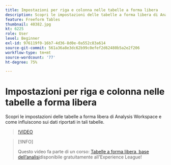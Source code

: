 ```yaml
---
title: Impostazioni per riga e colonna nelle tabelle a forma libera
description: Scopri le impostazioni delle tabelle a forma libera di Analysis Workspace e come influiscono sui dati riportati in tali tabelle.
feature: Freeform Tables
thumbnail: 40382.jpg
kt: 6225
role: User
level: Beginner
exl-id: 976119f0-16b7-4d36-8d0e-0a552c83a614
source-git-commit: 561a36a8e3dc62b99c0efef2d62480b5a2e2f206
workflow-type: tm+mt
source-wordcount: '77'
ht-degree: 75%

---
```


# Impostazioni per riga e colonna nelle tabelle a forma libera

Scopri le impostazioni delle tabelle a forma libera di Analysis Workspace e come influiscono sui dati riportati in tali tabelle.

>[!VIDEO](https://video.tv.adobe.com/v/40382/?quality=12&learn=on)

>[!INFO]
>
> Questo video fa parte di un corso: [Tabelle a forma libera, base dell’analisi](https://experienceleague.adobe.com/?recommended=Analytics-U-1-2020.3)disponibile gratuitamente all&#39;Experience League!
